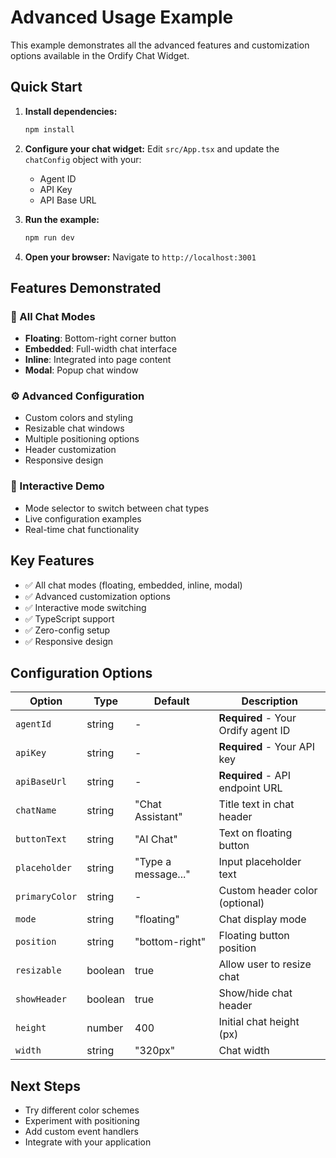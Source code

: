 # Advanced Usage Example

This example demonstrates all the advanced features and customization options available in the Ordify Chat Widget.

## Quick Start

1. **Install dependencies:**
   ```bash
   npm install
   ```

2. **Configure your chat widget:**
   Edit `src/App.tsx` and update the `chatConfig` object with your:
   - Agent ID
   - API Key  
   - API Base URL

3. **Run the example:**
   ```bash
   npm run dev
   ```

4. **Open your browser:**
   Navigate to `http://localhost:3001`

## Features Demonstrated

### 🎨 All Chat Modes
- **Floating**: Bottom-right corner button
- **Embedded**: Full-width chat interface
- **Inline**: Integrated into page content
- **Modal**: Popup chat window

### ⚙️ Advanced Configuration
- Custom colors and styling
- Resizable chat windows
- Multiple positioning options
- Header customization
- Responsive design

### 🔧 Interactive Demo
- Mode selector to switch between chat types
- Live configuration examples
- Real-time chat functionality

## Key Features

- ✅ All chat modes (floating, embedded, inline, modal)
- ✅ Advanced customization options
- ✅ Interactive mode switching
- ✅ TypeScript support
- ✅ Zero-config setup
- ✅ Responsive design

## Configuration Options

| Option | Type | Default | Description |
|--------|------|---------|-------------|
| `agentId` | string | - | **Required** - Your Ordify agent ID |
| `apiKey` | string | - | **Required** - Your API key |
| `apiBaseUrl` | string | - | **Required** - API endpoint URL |
| `chatName` | string | "Chat Assistant" | Title text in chat header |
| `buttonText` | string | "AI Chat" | Text on floating button |
| `placeholder` | string | "Type a message..." | Input placeholder text |
| `primaryColor` | string | - | Custom header color (optional) |
| `mode` | string | "floating" | Chat display mode |
| `position` | string | "bottom-right" | Floating button position |
| `resizable` | boolean | true | Allow user to resize chat |
| `showHeader` | boolean | true | Show/hide chat header |
| `height` | number | 400 | Initial chat height (px) |
| `width` | string | "320px" | Chat width |

## Next Steps

- Try different color schemes
- Experiment with positioning
- Add custom event handlers
- Integrate with your application
